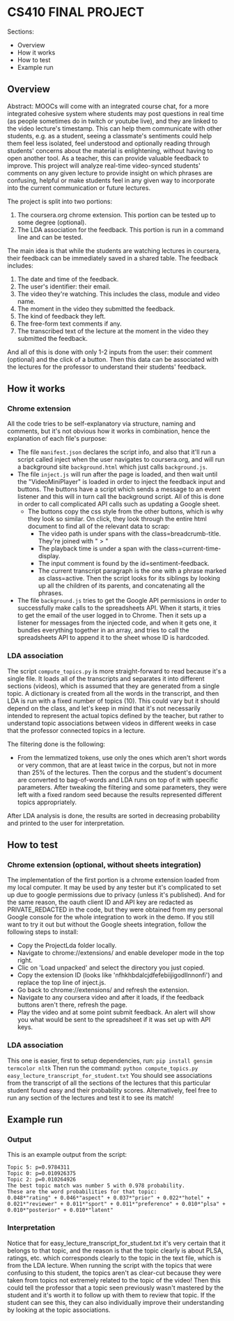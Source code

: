 # CS410 FINAL PROJECT

Sections:
- Overview
- How it works
- How to test
- Example run

## Overview

Abstract: MOOCs will come with an integrated course chat, for a more integrated cohesive system where students may post questions in real time (as people sometimes do in twitch or youtube live), and they are linked to the video lecture's timestamp. This can help them communicate with other students, e.g. as a student, seeing a classmate's sentiments could help them feel less isolated, feel understood and optionally reading through students' concerns about the material is enlightening, without having to open another tool. As a teacher, this can provide valuable feedback to improve. This project will analyze real-time video-synced students' comments on any given lecture to provide insight on which phrases are confusing, helpful or make students feel in any given way to incorporate into the current communication or future lectures.

The project is split into two portions:
1. The coursera.org chrome extension. This portion can be tested up to some degree (optional).
2. The LDA association for the feedback. This portion is run in a command line and can be tested.

The main idea is that while the students are watching lectures in coursera, their feedback can be immediately saved in a shared table. The feedback includes:
1. The date and time of the feedback.
2. The user's identifier: their email.
3. The video they're watching. This includes the class, module and video name.
4. The moment in the video they submitted the feedback.
5. The kind of feedback they left.
6. The free-form text comments if any.
7. The transcribed text of the lecture at the moment in the video they submitted the feedback.

And all of this is done with only 1-2 inputs from the user: their comment (optional) and the click of a button.
Then this data can be associated with the lectures for the professor to understand their students' feedback.

## How it works

### Chrome extension
All the code tries to be self-explanatory via structure, naming and comments, but it's not obvious how it works in combination, hence the explanation of each file's purpose:

- The file `manifest.json` declares the script info, and also that it'll run a script called inject when the user navigates to coursera.org, and will run a background site `background.html` which just calls `background.js`.
- The file `inject.js` will run after the page is loaded, and then wait until the "VideoMiniPlayer" is loaded in order to inject the feedback input and buttons. The buttons have a script which sends a message to an event listener and this will in turn call the background script. All of this is done in order to call complicated API calls such as updating a Google sheet.
  - The buttons copy the css style from the other buttons, which is why they look so similar. On click, they look through the entire html document to find all of the relevant data to scrap:
    - The video path is under spans with the class=breadcrumb-title. They're joined with " > "
    - The playback time is under a span with the class=current-time-display.
    - The input comment is found by the id=sentiment-feedback. 
    - The current transcript paragraph is the one with a phrase marked as class=active. Then the script looks for its siblings by looking up all the children of its parents, and concatenating all the phrases.
- The file `background.js` tries to get the Google API permissions in order to successfully make calls to the spreadsheets API. When it starts, it tries to get the email of the user logged in to Chrome. Then it sets up a listener for messages from the injected code, and when it gets one, it bundles everything together in an array, and tries to call the spreadsheets API to append it to the sheet whose ID is hardcoded.

### LDA association
The script `compute_topics.py` is more straight-forward to read because it's a single file. It loads all of the transcripts and separates it into different sections (videos), which is assumed that they are generated from a single topic. A dictionary is created from all the words in the transcript, and then LDA is run with a fixed number of topics (10). This could vary but it should depend on the class, and let's keep in mind that it's not necessarily intended to represent the actual topics defined by the teacher, but rather to understand topic associations between videos in different weeks in case that the professor connected topics in a lecture.

The filtering done is the following:
- From the lemmatized tokens, use only the ones which aren't short words or very common, that are at least twice in the corpus, but not in more than 25% of the lectures.
Then the corpus and the student's document are converted to bag-of-words and LDA runs on top of it with specific parameters. After tweaking the filtering and some parameters, they were left with a fixed random seed because the results represented different topics appropriately.

After LDA analysis is done, the results are sorted in decreasing probability and printed to the user for interpretation.

## How to test
### Chrome extension (optional, without sheets integration)

The implementation of the first portion is a chrome extension loaded from my local computer. It may be used by any tester but it's complicated to set up due to google permissions due to privacy (unless it's published). And for the same reason, the oauth client ID and API key are redacted as PRIVATE_REDACTED in the code, but they were obtained from my personal Google console for the whole integration to work in the demo.
If you still want to try it out but without the Google sheets integration, follow the following steps to install:

- Copy the ProjectLda folder locally.
- Navigate to chrome://extensions/ and enable developer mode in the top right.
- Clic on 'Load unpacked' and select the directory you just copied.
- Copy the extension ID (looks like 'nfhkhbdalcjdfefebiijigodllnnonfi') and replace the top line of inject.js.
- Go back to chrome://extensions/ and refresh the extension.
- Navigate to any coursera video and after it loads, if the feedback buttons aren't there, refresh the page.
- Play the video and at some point submit feedback. An alert will show you what would be sent to the spreadsheet if it was set up with API keys.

### LDA association
This one is easier, first to setup dependencies, run:
`pip install gensim termcolor nltk`
Then run the command:
`python compute_topics.py easy_lecture_transcript_for_student.txt`
You should see associations from the transcript of all the sections of the lectures that this particular student found easy and their probability scores. Alternatively, feel free to run any section of the lectures and test it to see its match!

## Example run

### Output
This is an example output from the script:
```
Topic 5: p=0.9784311
Topic 0: p=0.010926375
Topic 2: p=0.010264926
The best topic match was number 5 with 0.978 probability.
These are the word probabilities for that topic:
0.048*"rating" + 0.046*"aspect" + 0.037*"prior" + 0.022*"hotel" + 0.021*"reviewer" + 0.011*"sport" + 0.011*"preference" + 0.010*"plsa" + 0.010*"posterior" + 0.010*"latent"
```
### Interpretation
Notice that for easy_lecture_transcript_for_student.txt it's very certain that it belongs to that topic, and the reason is that the topic clearly is about PLSA, ratings, etc. which corresponds clearly to the topic in the text file, which is from the LDA lecture.
When running the script with the topics that were confusing to this student, the topics aren't as clear-cut because they were taken from topics not extremely related to the topic of the video! Then this could tell the professor that a topic seen previously wasn't mastered by the student and it's worth it to follow up with them to review that topic. If the student can see this, they can also individually improve their understanding by looking at the topic associations.

